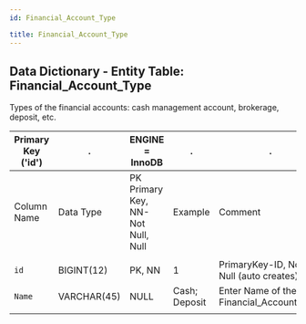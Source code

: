 ```yaml
---
id: Financial_Account_Type

title: Financial_Account_Type
---
```


## Data Dictionary - Entity Table: Financial_Account_Type

Types of the financial accounts: cash management account, brokerage, deposit, etc.


|  Primary Key ('id')|.|ENGINE = InnoDB|.|.|
|---|---|---|---|---|
|Column Name|Data Type|PK Primary Key, NN-Not Null, Null|Example|Comment|
||
|`id`|BIGINT(12)|PK, NN|1|PrimaryKey-ID, Not Null (auto creates)|
|`Name`|VARCHAR(45)|NULL|Cash; Deposit|Enter Name of the Financial_Account_Type|
||

